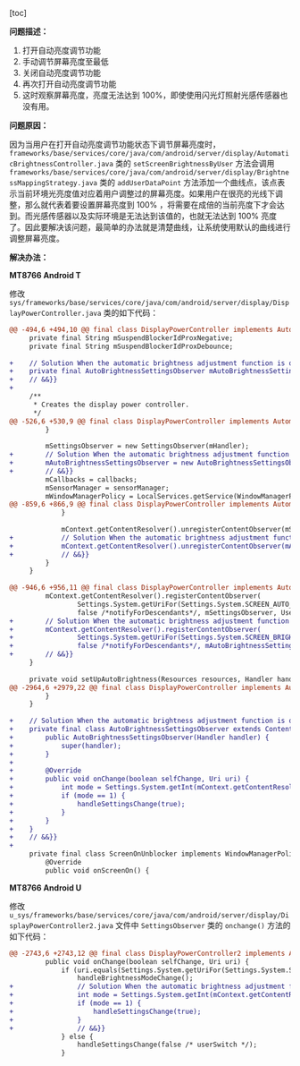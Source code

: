 [toc]

**问题描述：**

1. 打开自动亮度调节功能
2. 手动调节屏幕亮度至最低
3. 关闭自动亮度调节功能
4. 再次打开自动亮度调节功能
5. 这时观察屏幕亮度，亮度无法达到 100%，即使使用闪光灯照射光感传感器也没有用。

**问题原因：**

因为当用户在打开自动亮度调节功能状态下调节屏幕亮度时，`frameworks/base/services/core/java/com/android/server/display/AutomaticBrightnessController.java` 类的 `setScreenBrightnessByUser` 方法会调用 `frameworks/base/services/core/java/com/android/server/display/BrightnessMappingStrategy.java` 类的 `addUserDataPoint` 方法添加一个曲线点，该点表示当前环境光亮度值对应着用户调整过的屏幕亮度。如果用户在很亮的光线下调整，那么就代表着要设置屏幕亮度到 100% ，将需要在成倍的当前亮度下才会达到。而光感传感器以及实际环境是无法达到该值的，也就无法达到 100% 亮度了。因此要解决该问题，最简单的办法就是清楚曲线，让系统使用默认的曲线进行调整屏幕亮度。

**解决办法：**

**MT8766 Android T**

修改 `sys/frameworks/base/services/core/java/com/android/server/display/DisplayPowerController.java` 类的如下代码：

```diff
@@ -494,6 +494,10 @@ final class DisplayPowerController implements AutomaticBrightnessController.Call
     private final String mSuspendBlockerIdProxNegative;
     private final String mSuspendBlockerIdProxDebounce;
 
+    // Solution When the automatic brightness adjustment function is on, the brightness cannot reach 100% after the user sets the screen brightness by qty {{&&
+    private final AutoBrightnessSettingsObserver mAutoBrightnessSettingsObserver;
+    // &&}}
+
     /**
      * Creates the display power controller.
      */
@@ -526,6 +530,9 @@ final class DisplayPowerController implements AutomaticBrightnessController.Call
         }
 
         mSettingsObserver = new SettingsObserver(mHandler);
+        // Solution When the automatic brightness adjustment function is on, the brightness cannot reach 100% after the user sets the screen brightness by qty {{&&
+        mAutoBrightnessSettingsObserver = new AutoBrightnessSettingsObserver(mHandler);
+        // &&}}
         mCallbacks = callbacks;
         mSensorManager = sensorManager;
         mWindowManagerPolicy = LocalServices.getService(WindowManagerPolicy.class);
@@ -859,6 +866,9 @@ final class DisplayPowerController implements AutomaticBrightnessController.Call
             }
 
             mContext.getContentResolver().unregisterContentObserver(mSettingsObserver);
+            // Solution When the automatic brightness adjustment function is on, the brightness cannot reach 100% after the user sets the screen brightness by qty {{&&
+            mContext.getContentResolver().unregisterContentObserver(mAutoBrightnessSettingsObserver);
+            // &&}}
         }
     }
 
@@ -946,6 +956,11 @@ final class DisplayPowerController implements AutomaticBrightnessController.Call
         mContext.getContentResolver().registerContentObserver(
                 Settings.System.getUriFor(Settings.System.SCREEN_AUTO_BRIGHTNESS_ADJ),
                 false /*notifyForDescendants*/, mSettingsObserver, UserHandle.USER_ALL);
+        // Solution When the automatic brightness adjustment function is on, the brightness cannot reach 100% after the user sets the screen brightness by qty {{&&
+        mContext.getContentResolver().registerContentObserver(
+                Settings.System.getUriFor(Settings.System.SCREEN_BRIGHTNESS_MODE),
+                false /*notifyForDescendants*/, mAutoBrightnessSettingsObserver, UserHandle.USER_ALL);
+        // &&}}
     }
 
     private void setUpAutoBrightness(Resources resources, Handler handler) {
@@ -2964,6 +2979,22 @@ final class DisplayPowerController implements AutomaticBrightnessController.Call
         }
     }
 
+    // Solution When the automatic brightness adjustment function is on, the brightness cannot reach 100% after the user sets the screen brightness by qty {{&&
+    private final class AutoBrightnessSettingsObserver extends ContentObserver {
+        public AutoBrightnessSettingsObserver(Handler handler) {
+            super(handler);
+        }
+
+        @Override
+        public void onChange(boolean selfChange, Uri uri) {
+            int mode = Settings.System.getInt(mContext.getContentResolver(), Settings.System.SCREEN_BRIGHTNESS_MODE, 0);
+            if (mode == 1) {
+                handleSettingsChange(true);
+            }
+        }
+    }
+    // &&}}
+
     private final class ScreenOnUnblocker implements WindowManagerPolicy.ScreenOnListener {
         @Override
         public void onScreenOn() {
```

**MT8766 Android U**

修改 `u_sys/frameworks/base/services/core/java/com/android/server/display/DisplayPowerController2.java` 文件中 `SettingsObserver` 类的 `onchange()` 方法的如下代码：

```diff
@@ -2743,6 +2743,12 @@ final class DisplayPowerController2 implements AutomaticBrightnessController.Cal
         public void onChange(boolean selfChange, Uri uri) {
             if (uri.equals(Settings.System.getUriFor(Settings.System.SCREEN_BRIGHTNESS_MODE))) {
                 handleBrightnessModeChange();
+                // Solution When the automatic brightness adjustment function is on, the brightness cannot reach 100% after the user sets the screen brightness by qty {{&&
+                int mode = Settings.System.getInt(mContext.getContentResolver(), Settings.System.SCREEN_BRIGHTNESS_MODE, 0);
+                if (mode == 1) {
+                    handleSettingsChange(true);
+                }
+                // &&}}
             } else {
                 handleSettingsChange(false /* userSwitch */);
             }
```

